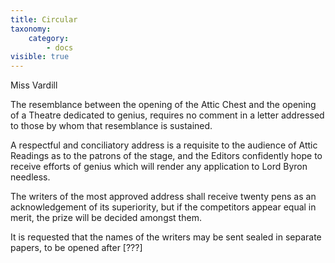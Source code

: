 ```yaml
---
title: Circular
taxonomy:
    category:
        - docs
visible: true
---
```


<div class="author">Miss Vardill</div>

The resemblance between the opening of the Attic Chest and the opening of a Theatre dedicated to genius, requires no comment in a letter addressed to those by whom that resemblance is sustained.

A respectful and conciliatory address is a requisite to the audience of Attic Readings as to the patrons of the stage, and the Editors confidently hope to receive efforts of genius which will render any application to Lord Byron needless. 

The writers of the most approved address shall receive twenty pens as an acknowledgement of its superiority, but if the competitors appear equal in merit, the prize will be decided amongst them.

It is requested that the names of the writers may be sent sealed in separate papers, to be opened after <span data-tippy="Scan ends abruptly" class="red">[???]</span>